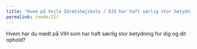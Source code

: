 ```yaml
---
title: "Hvem på Vejle Idrætshøjskole / DJI har haft særlig stor betydning for dig?"
permalink: /node/22/
---
```


Hvem har du mødt på VIH som har haft særlig stor betydning for dig og dit ophold?
